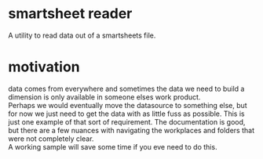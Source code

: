 # smartsheet reader
A utility to read data out of a smartsheets file.

# motivation
data comes from everywhere and sometimes the data we need to build a dimension is only available in someone elses work product.   
Perhaps we would eventually move the datasource to something else, but for now we just need to get the data with as little fuss as possible.
This is just one example of that sort of requirement.   The documentation is good, but there are a few nuances with navigating the workplaces and folders that were not completely clear.  
A working sample will save some time if you eve need to do this.

